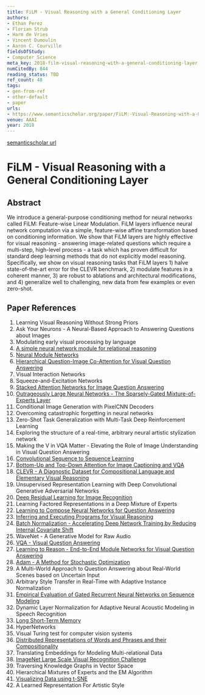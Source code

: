 ```yaml
---
title: FiLM - Visual Reasoning with a General Conditioning Layer
authors:
- Ethan Perez
- Florian Strub
- Harm de Vries
- Vincent Dumoulin
- Aaron C. Courville
fieldsOfStudy:
- Computer Science
meta_key: 2018-film-visual-reasoning-with-a-general-conditioning-layer
numCitedBy: 844
reading_status: TBD
ref_count: 48
tags:
- gen-from-ref
- other-default
- paper
urls:
- https://www.semanticscholar.org/paper/FiLM:-Visual-Reasoning-with-a-General-Conditioning-Perez-Strub/7cfa5c97164129ce3630511f639040d28db1d4b7?sort=total-citations
venue: AAAI
year: 2018
---
```


[semanticscholar url](https://www.semanticscholar.org/paper/FiLM:-Visual-Reasoning-with-a-General-Conditioning-Perez-Strub/7cfa5c97164129ce3630511f639040d28db1d4b7?sort=total-citations)

# FiLM - Visual Reasoning with a General Conditioning Layer

## Abstract

We introduce a general-purpose conditioning method for neural networks called FiLM: Feature-wise Linear Modulation. FiLM layers influence neural network computation via a simple, feature-wise affine transformation based on conditioning information. We show that FiLM layers are highly effective for visual reasoning - answering image-related questions which require a multi-step, high-level process - a task which has proven difficult for standard deep learning methods that do not explicitly model reasoning. Specifically, we show on visual reasoning tasks that FiLM layers 1) halve state-of-the-art error for the CLEVR benchmark, 2) modulate features in a coherent manner, 3) are robust to ablations and architectural modifications, and 4) generalize well to challenging, new data from few examples or even zero-shot.

## Paper References

1. Learning Visual Reasoning Without Strong Priors
2. Ask Your Neurons - A Neural-Based Approach to Answering Questions about Images
3. Modulating early visual processing by language
4. [A simple neural network module for relational reasoning](2017-a-simple-neural-network-module-for-relational-reasoning)
5. [Neural Module Networks](2016-neural-module-networks)
6. [Hierarchical Question-Image Co-Attention for Visual Question Answering](2016-hierarchical-question-image-co-attention-for-visual-question-answering)
7. Visual Interaction Networks
8. Squeeze-and-Excitation Networks
9. [Stacked Attention Networks for Image Question Answering](2016-stacked-attention-networks-for-image-question-answering)
10. [Outrageously Large Neural Networks - The Sparsely-Gated Mixture-of-Experts Layer](2017-outrageously-large-neural-networks-the-sparsely-gated-mixture-of-experts-layer)
11. Conditional Image Generation with PixelCNN Decoders
12. Overcoming catastrophic forgetting in neural networks
13. Zero-Shot Task Generalization with Multi-Task Deep Reinforcement Learning
14. Exploring the structure of a real-time, arbitrary neural artistic stylization network
15. Making the V in VQA Matter - Elevating the Role of Image Understanding in Visual Question Answering
16. [Convolutional Sequence to Sequence Learning](2017-convolutional-sequence-to-sequence-learning)
17. [Bottom-Up and Top-Down Attention for Image Captioning and VQA](2017-bottom-up-and-top-down-attention-for-image-captioning-and-vqa)
18. [CLEVR - A Diagnostic Dataset for Compositional Language and Elementary Visual Reasoning](2017-clevr-a-diagnostic-dataset-for-compositional-language-and-elementary-visual-reasoning)
19. Unsupervised Representation Learning with Deep Convolutional Generative Adversarial Networks
20. [Deep Residual Learning for Image Recognition](2015-resnet.md)
21. Learning Factored Representations in a Deep Mixture of Experts
22. [Learning to Compose Neural Networks for Question Answering](2016-learning-to-compose-neural-networks-for-question-answering)
23. [Inferring and Executing Programs for Visual Reasoning](2017-inferring-and-executing-programs-for-visual-reasoning)
24. [Batch Normalization - Accelerating Deep Network Training by Reducing Internal Covariate Shift](2015-batch-normalization-accelerating-deep-network-training-by-reducing-internal-covariate-shift)
25. WaveNet - A Generative Model for Raw Audio
26. [VQA - Visual Question Answering](2015-vqa-visual-question-answering)
27. [Learning to Reason - End-to-End Module Networks for Visual Question Answering](2017-learning-to-reason-end-to-end-module-networks-for-visual-question-answering)
28. [Adam - A Method for Stochastic Optimization](2015-adam-a-method-for-stochastic-optimization)
29. A Multi-World Approach to Question Answering about Real-World Scenes based on Uncertain Input
30. Arbitrary Style Transfer in Real-Time with Adaptive Instance Normalization
31. [Empirical Evaluation of Gated Recurrent Neural Networks on Sequence Modeling](2014-empirical-evaluation-of-gated-recurrent-neural-networks-on-sequence-modeling)
32. Dynamic Layer Normalization for Adaptive Neural Acoustic Modeling in Speech Recognition
33. [Long Short-Term Memory](1997-long-short-term-memory)
34. HyperNetworks
35. Visual Turing test for computer vision systems
36. [Distributed Representations of Words and Phrases and their Compositionality](2013-distributed-representations-of-words-and-phrases-and-their-compositionality)
37. Translating Embeddings for Modeling Multi-relational Data
38. [ImageNet Large Scale Visual Recognition Challenge](2015-imagenet-large-scale-visual-recognition-challenge)
39. Traversing Knowledge Graphs in Vector Space
40. Hierarchical Mixtures of Experts and the EM Algorithm
41. [Visualizing Data using t-SNE](2008-visualizing-data-using-t-sne)
42. A Learned Representation For Artistic Style
